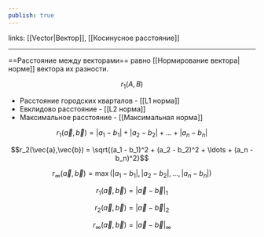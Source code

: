 ```yaml
---
publish: true
---
```

links: [[Vector|Вектор]], [[Косинусное расстояние]]

---

==Расстояние между векторами== равно [[Нормирование вектора|норме]]  вектора их разности.

$$r_1(A, B)$$

 - Расстояние городских кварталов - [[L1 норма]]
 - Евклидово расстояние - [[L2 норма]]
 - Максимальное расстояние - [[Максимальная норма]]

$$r_1(\vec{a},\vec{b}) = |a_1 - b_1| + |a_2 - b_2| + \ldots + |a_n - b_n|$$

$$r_2(\vec{a},\vec{b}) = \sqrt{(a_1 - b_1)^2 + (a_2 - b_2)^2 + \ldots + (a_n - b_n)^2}$$

$$r_\infty(\vec{a},\vec{b}) = \max(|a_1 - b_1|, |a_2 - b_2|, \ldots, |a_n - b_n|)$$

$$r_1(\vec{a},\vec{b}) = |\vec{a} - \vec{b}|_1$$

$$r_2(\vec{a},\vec{b}) = |\vec{a} - \vec{b}|_2$$

$$r_\infty(\vec{a},\vec{b}) = |\vec{a} - \vec{b}|_\infty$$

